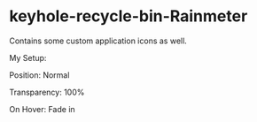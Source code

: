 # keyhole-recycle-bin-Rainmeter

Contains some custom application icons as well.

My Setup:

Position: Normal

Transparency: 100%

On Hover: Fade in
